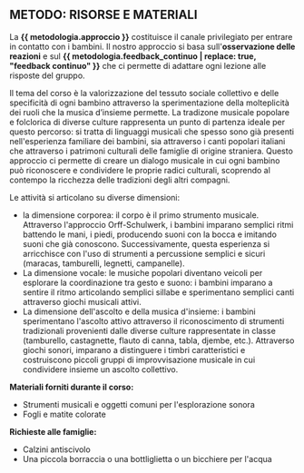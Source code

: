 ## METODO: RISORSE E MATERIALI

La **{{ metodologia.approccio }}** costituisce il canale privilegiato per entrare in contatto con i bambini. Il nostro approccio si basa sull'**osservazione delle reazioni** e sul **{{ metodologia.feedback_continuo | replace: true, "feedback continuo" }}** che ci permette di adattare ogni lezione alle risposte del gruppo.

Il tema del corso è la valorizzazione del tessuto sociale collettivo e delle specificità di ogni bambino attraverso la sperimentazione della molteplicità dei ruoli che la musica d’insieme permette. La tradizone musicale popolare e folclorica di diverse culture rappresenta un punto di partenza ideale per questo percorso: si tratta di linguaggi musicali che spesso sono già presenti nell'esperienza familiare dei bambini, sia attraverso i canti popolari italiani che attraverso i patrimoni culturali delle famiglie di origine straniera. Questo approccio ci permette di creare un dialogo musicale in cui ogni bambino può riconoscere e condividere le proprie radici culturali, scoprendo al contempo la ricchezza delle tradizioni degli altri compagni.

Le attività si articolano su diverse dimensioni: 
- la dimensione corporea: il corpo è il primo strumento musicale. Attraverso l'approccio Orff-Schulwerk, i bambini imparano semplici ritmi battendo le mani, i piedi, producendo suoni con la bocca e imitando suoni che già conoscono. Successivamente, questa esperienza si arricchisce con l'uso di strumenti a percussione semplici e sicuri (maracas, tamburelli, legnetti, campanelle).
- La dimensione vocale: le musiche popolari diventano veicoli per esplorare la coordinazione tra gesto e suono: i bambini imparano a sentire il ritmo articolando semplici sillabe e sperimentano semplici canti attraverso giochi musicali attivi.
- La dimensione dell'ascolto e della musica d'insieme: i bambini sperimentano l'ascolto attivo attraverso il riconoscimento di strumenti tradizionali provenienti dalle diverse culture rappresentate in classe (tamburello, castagnette, flauto di canna, tabla, djembe, etc.). Attraverso giochi sonori, imparano a distinguere i timbri caratteristici e costruiscono piccoli gruppi di improvvisazione musicale in cui condividere insieme un ascolto collettivo.

**Materiali forniti durante il corso:**  
- Strumenti musicali e oggetti comuni per l'esplorazione sonora  
- Fogli e matite colorate  

**Richieste alle famiglie:**  
- Calzini antiscivolo  
- Una piccola borraccia o una bottliglietta o un bicchiere per l'acqua  

